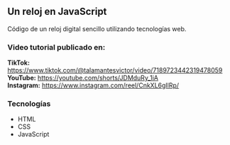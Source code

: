 ## Un reloj en JavaScript
Código de un reloj digital sencillo utilizando tecnologías web.

### Video tutorial publicado en:

**TikTok:** https://www.tiktok.com/@talamantesvictor/video/7189723442319478059 <br>
**YouTube:** https://youtube.com/shorts/JDMduRy_1iA <br>
**Instagram:** https://www.instagram.com/reel/CnkXL6gIlRp/ <br>

### Tecnologías

* HTML
* CSS
* JavaScript
